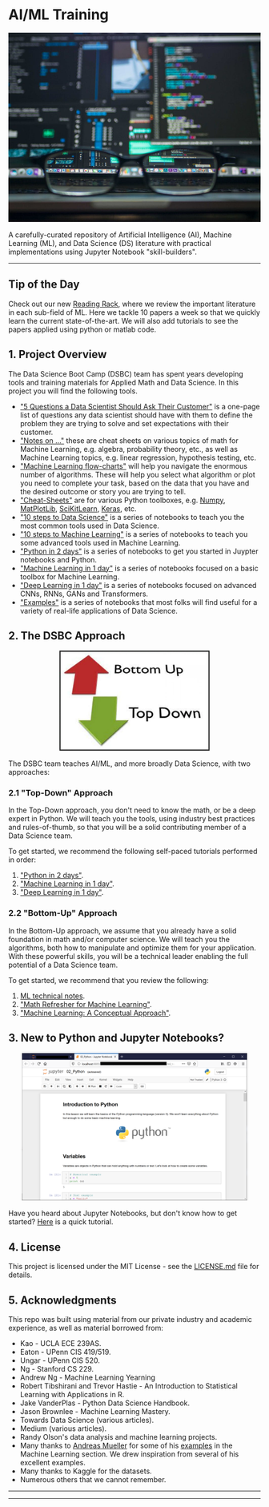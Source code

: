 # AI/ML Training

<p align="center">
	<img src="https://github.com/dsbc2020/ml_training/blob/master/media/glasses.jpeg">
</p>

A carefully-curated repository of Artificial Intelligence (AI), Machine Learning (ML), and Data Science (DS) literature with practical implementations using Jupyter Notebook "skill-builders".


-----------------------------------------------------------------------------------

## Tip of the Day
Check out our new [Reading Rack](https://github.com/dsbc2020/ml_training/blob/main/reading_rack), where we review the important literature in each sub-field of ML.  Here we tackle 10 papers a week so that we quickly learn the current state-of-the-art.  We will also add tutorials to see the papers applied using python or matlab code.



## 1. Project Overview
The Data Science Boot Camp (DSBC) team has spent years developing tools and training materials for Applied Math and Data Science. In this project you will find the following tools.
* ["5 Questions a Data Scientist Should Ask Their Customer"](https://github.com/pfroysdon/publications/blob/main/Math_Notes/DS_Questions.pdf) is a one-page list of questions any data scientist should have with them to define the problem they are trying to solve and set expectations with their customer.
* ["Notes on ..."](https://github.com/pfroysdon/publications/tree/main/Math_Notes) these are cheat sheets on various topics of math for Machine Learning, e.g. algebra, probability theory, etc., as well as Machine Learning topics, e.g. linear regression, hypothesis testing, etc.
* ["Machine Learning flow-charts"](https://github.com/pfroysdon/publications/tree/main/Flow-Chart) will help you navigate the enormous number of algorithms.  These will help you select what algorithm or plot you need to complete your task, based on the data that you have and the desired outcome or story you are trying to tell.
* ["Cheat-Sheets"](https://github.com/dsbc2020/ml_training/tree/master/cheat_sheets) are for various Python toolboxes, e.g. [Numpy](https://github.com/dsbc2020/ml_training/blob/master/cheat_sheets/Numpy_Cheat_Sheet.pdf), [MatPlotLib](https://github.com/dsbc2020/ml_training/blob/master/cheat_sheets/MatPlotLib_Cheat_Sheet.pdf), [SciKitLearn](https://github.com/dsbc2020/ml_training/blob/master/cheat_sheets/SciKitLearn_Cheat_Sheet.pdf), [Keras](https://github.com/dsbc2020/ml_training/blob/master/cheat_sheets/Keras_Cheat_Sheet.pdf), etc.
* ["10 steps to Data Science"](https://github.com/dsbc2020/ml_training/tree/master/notebooks/10-steps-to-DS) is a series of notebooks to teach you the most common tools used in Data Science.
* ["10 steps to Machine Learning"](https://github.com/dsbc2020/ml_training/tree/master/notebooks/10-steps-to-ML) is a series of notebooks to teach you some advanced tools used in Machine Learning. 
* ["Python in 2 days"](https://github.com/dsbc2020/ml_training/tree/master/notebooks/Python-in-2-days) is a series of notebooks to get you started in Juypter notebooks and Python.
* ["Machine Learning in 1 day"](https://github.com/dsbc2020/ml_training/tree/master/notebooks/Machine-Learning-in-1-day) is a series of notebooks focused on a basic toolbox for Machine Learning.
* ["Deep Learning in 1 day"](https://github.com/dsbc2020/ml_training/tree/master/notebooks/Deep-Learning-in-1-day)  is a series of notebooks focused on advanced CNNs, RNNs, GANs and Transformers.
* ["Examples"](https://github.com/dsbc2020/ml_training/tree/master/notebooks/Examples)  is a series of notebooks that most folks will find useful for a variety of real-life applications of Data Science.


## 2. The DSBC Approach
<p align="center">
	<img width="300" src="https://github.com/dsbc2020/ml_training/blob/master/media/bottom-up.png">
</p>
The DSBC team teaches AI/ML, and more broadly Data Science, with two approaches:

### 2.1 "Top-Down" Approach
In the Top-Down approach, you don't need to know the math, or be a deep expert in Python.
We will teach you the tools, using industry best practices and rules-of-thumb, so that you will be a solid contributing member of a Data Science team. 

To get started, we recommend the following self-paced tutorials performed in order:
1. ["Python in 2 days"](https://github.com/dsbc2020/ml_training/tree/master/notebooks/Python-in-2-days).
2. ["Machine Learning in 1 day"](https://github.com/dsbc2020/ml_training/tree/master/notebooks/Machine-Learning-in-1-day).
3. ["Deep Learning in 1 day"](https://github.com/dsbc2020/ml_training/tree/master/notebooks/Deep-Learning-in-1-day).

### 2.2 "Bottom-Up" Approach
In the Bottom-Up approach, we assume that you already have a solid foundation in math and/or computer science.
We will teach you the algorithms, both how to manipulate and optimize them for your application.
With these powerful skills, you will be a technical leader enabling the full potential of a Data Science team.

To get started, we recommend that you review the following:
1. [ML technical notes](https://github.com/pfroysdon/books/blob/master/math_notes).
2. ["Math Refresher for Machine Learning"](https://github.com/pfroysdon/books/tree/master/Math_Refresher_for_Machine_Learning).
3. ["Machine Learning: A Conceptual Approach"](https://github.com/pfroysdon/books/tree/master/Machine_Learning_a_Conceptual_Approach).



## 3. New to Python and Jupyter Notebooks?
<p align="center">
	<img width="450" src="https://github.com/dsbc2020/ml_training/blob/master/media/python_notebook.png">
</p>

Have you heard about Jupyter Notebooks, but don't know how to get started? [Here](https://github.com/dsbc2020/ml_training/blob/master/notebooks/README.md) is a quick tutorial.


## 4. License
This project is licensed under the MIT License - see the [LICENSE.md](LICENSE.md) file for details.


## 5. Acknowledgments
This repo was built using material from our private industry and academic experience, as well as material borrowed from:
* Kao - UCLA ECE 239AS.
* Eaton - UPenn CIS 419/519.
* Ungar - UPenn CIS 520.
* Ng - Stanford CS 229.
* Andrew Ng - Machine Learning Yearning
* Robert Tibshirani and Trevor Hastie - An Introduction to Statistical Learning with Applications in R.
* Jake VanderPlas - Python Data Science Handbook.
* Jason Brownlee - Machine Learning Mastery.
* Towards Data Science (various articles).
* Medium (various articles).
* Randy Olson's data analysis and machine learning projects.
* Many thanks to [Andreas Mueller](http://amueller.github.io/) for some of his [examples](https://github.com/amueller/scipy_2015_sklearn_tutorial) in the Machine Learning section. We drew inspiration from several of his excellent examples.
* Many thanks to Kaggle for the datasets.
* Numerous others that we cannot remember.


-----------------------------------------------------------------------------------
-----------------------------------------------------------------------------------

[//]: # "Do single-line comments like this"

<!---
"Do multi-line comments like this"
--->
